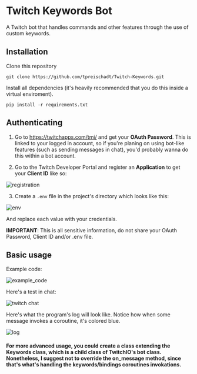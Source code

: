 # Twitch Keywords Bot

A Twitch bot that handles commands and other features through the use of custom keywords.

## Installation

Clone this repository

`git clone https://github.com/tpreischadt/Twitch-Keywords.git`

Install all dependencies (it's heavily recommended that you do this inside a virtual enviroment).

`pip install -r requirements.txt`

## Authenticating

1) Go to https://twitchapps.com/tmi/ and get your **OAuth Password**. This is linked to your logged in account, so if you're planing on using bot-like features (such as sending messages in chat), you'd probably wanna do this within a bot account.

2) Go to the Twitch Developer Portal and register an **Application** to get your **Client ID** like so:

![registration](https://i.imgur.com/Wjdl0aD.png)

3) Create a `.env` file in the project's directory which looks like this:

![env](https://i.imgur.com/5uMd2PN.png)

And replace each value with your credentials. 

**IMPORTANT**: This is all sensitive information, do not share your OAuth Password, Client ID and/or .env file.

## Basic usage

Example code:

![example_code](https://i.imgur.com/iWrJOPk.png)

Here's a test in chat:

![twitch chat](https://i.imgur.com/obEQDDp.png)

Here's what the program's log will look like. Notice how when some message invokes a coroutine, it's colored blue.

![log](https://i.imgur.com/ObSO6w4.png)

#### For more advanced usage, you could create a class extending the Keywords class, which is a child class of TwitchIO's bot class. Nonetheless, I suggest not to override the on_message method, since that's what's handling the keywords/bindings coroutines invokations.
